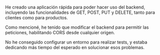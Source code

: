 He creado una aplicación rápida para poder hacer uso del backend, incluyendo las funcionalidades de GET, POST, PUT y DELETE, tanto para clientes como para productos.

Como mencioné, he tenido que modificar el backend para permitir las peticiones, habilitando CORS desde cualquier origen.

No he conseguido configurar un entorno para realizar tests, y estaba dedicando más tiempo del esperado en solucionar esos problemas.